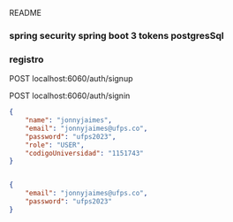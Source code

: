 README
###  spring security spring boot 3  tokens  postgresSql
###  registro   
POST localhost:6060/auth/signup

POST localhost:6060/auth/signin

```json
{
    "name": "jonnyjaimes",
    "email": "jonnyjaimes@ufps.co",
    "password": "ufps2023",
    "role": "USER",
    "codigoUniversidad": "1151743"
}


{
    "email": "jonnyjaimes@ufps.co",
    "password": "ufps2023"
}

